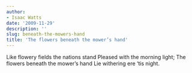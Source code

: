 ```yaml
---
author:
- Isaac Watts
date: '2009-11-29'
description: ''
slug: beneath-the-mowers-hand
title: 'The flowers beneath the mower’s hand'
---
```


Like flowery fields the nations stand
Pleased with the morning light;
The flowers beneath the mower’s hand
Lie withering ere ‘tis night.



